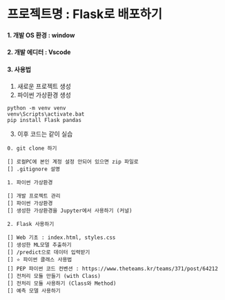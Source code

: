 # 프로젝트명 : Flask로 배포하기

#### 1. 개발 OS 환경 : window

#### 2. 개발 에디터 : Vscode

#### 3. 사용법

1. 새로운 프로젝트 생성
2. 파이썬 가상환경 생성

```
python -m venv venv
venv\Scripts\activate.bat
pip install Flask pandas
```

3. 이후 코드는 같이 실습

```
0. git clone 하기

[] 로컬PC에 본인 계정 설정 안되어 있으면 zip 파일로
[] .gitignore 설명

1. 파이썬 가상환경

[] 개발 프로젝트 관리
[] 파이썬 가상환경
[] 생성한 가상환경을 Jupyter에서 사용하기 (커널)

2. Flask 사용하기

[] Web 기초 : index.html, styles.css
[] 생성한 ML모델 추출하기
[] /predict으로 데이터 입력받기
[] ⭐️ 파이썬 클래스 사용법
[] PEP 파이썬 코드 컨벤션 : https://www.theteams.kr/teams/371/post/64212
[] 전처리 모듈 만들기 (with Class)
[] 전처리 모듈 사용하기 (Class와 Method)
[] 예측 모델 사용하기

```
